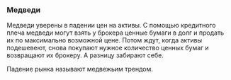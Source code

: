 ### Медведи
Медведи уверены в падении цен на активы. С помощью
кредитного плеча медведи могут взять у брокера ценные 
бумаги в долг и продать их по максимально возможной цене.
Потом ждут, когда активы подешевеют, снова покупают нужное 
количество ценных бумаг и возвращают их брокеру. А разницу забирают себе.

Падение рынка называют медвежьим трендом.